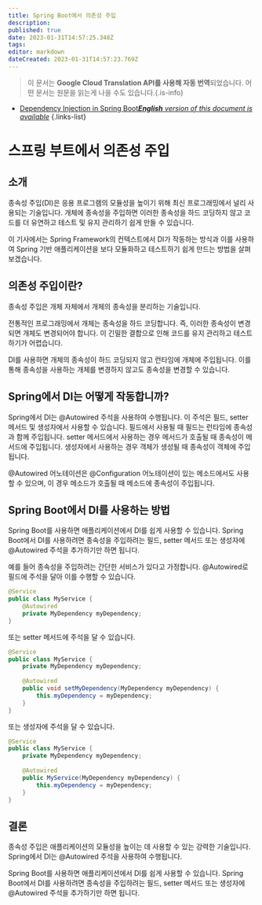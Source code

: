 ```yaml
---
title: Spring Boot에서 의존성 주입
description: 
published: true
date: 2023-01-31T14:57:25.348Z
tags: 
editor: markdown
dateCreated: 2023-01-31T14:57:23.769Z
---
```


> 이 문서는 **Google Cloud Translation API를 사용해 자동 번역**되었습니다.
어떤 문서는 원문을 읽는게 나을 수도 있습니다.{.is-info}

- [Dependency Injection in Spring Boot***English** version of this document is available*](/en/Knowledge-base/Spring-Boot/dependency-injection-in-spring-boot)
{.links-list}


# 스프링 부트에서 의존성 주입

## 소개

종속성 주입(DI)은 응용 프로그램의 모듈성을 높이기 위해 최신 프로그래밍에서 널리 사용되는 기술입니다. 개체에 종속성을 주입하면 이러한 종속성을 하드 코딩하지 않고 코드를 더 유연하고 테스트 및 유지 관리하기 쉽게 만들 수 있습니다.

이 기사에서는 Spring Framework의 컨텍스트에서 DI가 작동하는 방식과 이를 사용하여 Spring 기반 애플리케이션을 보다 모듈화하고 테스트하기 쉽게 만드는 방법을 살펴보겠습니다.

## 의존성 주입이란?

종속성 주입은 개체 자체에서 개체의 종속성을 분리하는 기술입니다.

전통적인 프로그래밍에서 개체는 종속성을 하드 코딩합니다. 즉, 이러한 종속성이 변경되면 개체도 변경되어야 합니다. 이 긴밀한 결합으로 인해 코드를 유지 관리하고 테스트하기가 어렵습니다.

DI를 사용하면 개체의 종속성이 하드 코딩되지 않고 런타임에 개체에 주입됩니다. 이를 통해 종속성을 사용하는 개체를 변경하지 않고도 종속성을 변경할 수 있습니다.

## Spring에서 DI는 어떻게 작동합니까?

Spring에서 DI는 @Autowired 주석을 사용하여 수행됩니다. 이 주석은 필드, setter 메서드 및 생성자에서 사용할 수 있습니다. 필드에서 사용될 때 필드는 런타임에 종속성과 함께 주입됩니다. setter 메서드에서 사용하는 경우 메서드가 호출될 때 종속성이 메서드에 주입됩니다. 생성자에서 사용하는 경우 객체가 생성될 때 종속성이 객체에 주입됩니다.

@Autowired 어노테이션은 @Configuration 어노테이션이 있는 메소드에서도 사용할 수 있으며, 이 경우 메소드가 호출될 때 메소드에 종속성이 주입됩니다.

## Spring Boot에서 DI를 사용하는 방법

Spring Boot를 사용하면 애플리케이션에서 DI를 쉽게 사용할 수 있습니다. Spring Boot에서 DI를 사용하려면 종속성을 주입하려는 필드, setter 메서드 또는 생성자에 @Autowired 주석을 추가하기만 하면 됩니다.

예를 들어 종속성을 주입하려는 간단한 서비스가 있다고 가정합니다. @Autowired로 필드에 주석을 달아 이를 수행할 수 있습니다.

```java
@Service
public class MyService {
    @Autowired
    private MyDependency myDependency;
}
```

또는 setter 메서드에 주석을 달 수 있습니다.

```java
@Service
public class MyService {
    private MyDependency myDependency;
    
    @Autowired
    public void setMyDependency(MyDependency myDependency) {
        this.myDependency = myDependency;
    }
}
```

또는 생성자에 주석을 달 수 있습니다.

```java
@Service
public class MyService {
    private MyDependency myDependency;
    
    @Autowired
    public MyService(MyDependency myDependency) {
        this.myDependency = myDependency;
    }
}
```

## 결론

종속성 주입은 애플리케이션의 모듈성을 높이는 데 사용할 수 있는 강력한 기술입니다. Spring에서 DI는 @Autowired 주석을 사용하여 수행됩니다.

Spring Boot를 사용하면 애플리케이션에서 DI를 쉽게 사용할 수 있습니다. Spring Boot에서 DI를 사용하려면 종속성을 주입하려는 필드, setter 메서드 또는 생성자에 @Autowired 주석을 추가하기만 하면 됩니다.